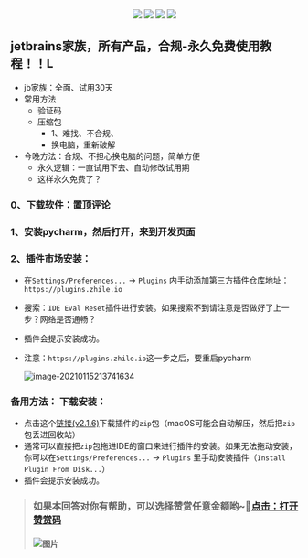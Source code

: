 

<div align="center">
    <a href="https://github.com/zhaofeng092/python_auto_office"> <img src="https://badgen.net/badge/Github/%E7%A8%8B%E5%BA%8F%E5%91%98?icon=github&color=red"></a>
    <a href="http://t.cn/A6Gkrbzw"> <img src="https://badgen.net/badge/follow/%E5%85%AC%E4%BC%97%E5%8F%B7?icon=rss&color=green"></a>
    <a href="https://space.bilibili.com/259649365"> <img src="https://badgen.net/badge/pick/B%E7%AB%99?icon=dependabot&color=blue"></a>
    <a href="https://mp.weixin.qq.com/s/CadAaJUTUlXmTxJAjFUfPQ"> <img src="https://badgen.net/badge/join/%E4%BA%A4%E6%B5%81%E7%BE%A4?icon=atom&color=yellow"></a>
</div>

## jetbrains家族，所有产品，合规-永久免费使用教程！！L

- jb家族：全面、试用30天
- 常用方法
  - 验证码
  - 压缩包
    - 1、难找、不合规、
    - 换电脑，重新破解
- 今晚方法：合规、不担心换电脑的问题，简单方便
  - 永久逻辑：一直试用下去、自动修改试用期
  - 这样永久免费了？



### 0、下载软件：置顶评论

### 1、安装pycharm，然后打开，来到开发页面

### 2、插件市场安装：

- 在`Settings/Preferences...` -> `Plugins` 内手动添加第三方插件仓库地址：`https://plugins.zhile.io`

- 搜索：`IDE Eval Reset`插件进行安装。如果搜索不到请注意是否做好了上一步？网络是否通畅？

- 插件会提示安装成功。

- 注意：`https://plugins.zhile.io`这一步之后，要重启pycharm

  ![image-20210115213741634](C:\Users\Lenovo\AppData\Roaming\Typora\typora-user-images\image-20210115213741634.png)

### 备用方法： 下载安装：

- 点击这个[链接(v2.1.6)](https://plugins.zhile.io/files/ide-eval-resetter-2.1.6.zip)下载插件的`zip`包（macOS可能会自动解压，然后把`zip`包丢进回收站）
- 通常可以直接把`zip`包拖进IDE的窗口来进行插件的安装。如果无法拖动安装，你可以在`Settings/Preferences...` -> `Plugins` 里手动安装插件（`Install Plugin From Disk...`）
- 插件会提示安装成功。





> ### 如果本回答对你有帮助，可以选择赞赏任意金额哟~💖[点击：打开赞赏码](https://gitee.com/zhaofeng092/python_auto_office/blob/master/%E8%B4%A6%E5%8F%B7%E5%85%B1%E7%94%A8%E8%B5%84%E6%BA%90/image/%E5%BE%AE%E4%BF%A1%E6%94%B6%E6%AC%BE%E7%A0%81.jpg)
>
> #### ![图片](https://img-blog.csdnimg.cn/img_convert/9f9ea5e5338cbbfda46b8230d5fcf21e.png)
